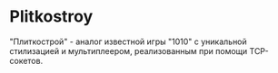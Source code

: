 # Plitkostroy
"Плиткострой" - аналог известной игры "1010" с уникальной стилизацией и мультиплеером, реализованным при помощи TCP-сокетов.
